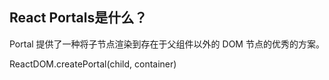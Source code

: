 ## React Portals是什么？

Portal 提供了一种将子节点渲染到存在于父组件以外的 DOM 节点的优秀的方案。

ReactDOM.createPortal(child, container)
